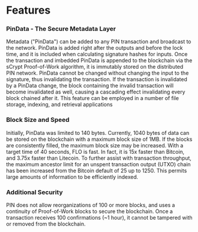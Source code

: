 # Features

### PinData - The Secure Metadata Layer

Metadata \("PinData"\) can be added to any PIN transaction and broadcast to the network. PinData is added right after the outputs and before the lock time, and it is included when calculating signature hashes for inputs. Once the transaction and imbedded PinData is appended to the blockchain via the sCrypt Proof-of-Work algorithm, it is immutably stored on the distributed PIN network. PinData cannot be changed without changing the input to the signature, thus invalidating the transaction. If the transaction is invalidated by a PinData change, the block containing the invalid transaction will become invalidated as well, causing a cascading effect invalidating every block chained after it. This feature can be employed in a number of file storage, indexing, and retrieval applications

### Block Size and Speed

Initially, PinData was limited to 140 bytes. Currently, 1040 bytes of data can be stored on the blockchain with a maximum block size of 1MB. If the blocks are consistently filled, the maximum block size may be increased. With a target time of 40 seconds, FLO is fast. In fact, it is 15x faster than Bitcoin, and 3.75x faster than Litecoin. To further assist with transaction throughput, the maximum ancestor limit for an unspent transaction output \(UTXO\) chain has been increased from the Bitcoin default of 25 up to 1250. This permits large amounts of information to be efficiently indexed.

### Additional Security

PIN does not allow reorganizations of 100 or more blocks, and uses a continuity of Proof-of-Work blocks to secure the blockchain. Once a transaction receives 100 confirmations \(~1 hour\), it cannot be tampered with or removed from the blockchain.

